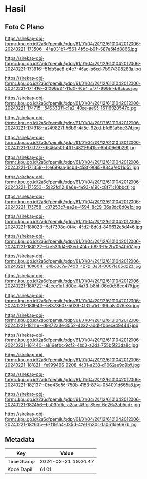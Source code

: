 # Hasil

## Foto C Plano

https://sirekap-obj-formc.kpu.go.id/2a6d/pemilu/pdpr/61/01/04/20/12/6101042012006-20240221-173506--44a031b7-f561-4b5c-b91f-587e5f4d8866.jpg

https://sirekap-obj-formc.kpu.go.id/2a6d/pemilu/pdpr/61/01/04/20/12/6101042012006-20240221-173916--51db5ae8-d4e7-46ac-b6dd-7b974308283a.jpg

https://sirekap-obj-formc.kpu.go.id/2a6d/pemilu/pdpr/61/01/04/20/12/6101042012006-20240221-174416--2f099b34-11d0-4054-af74-9995f4b6abac.jpg

https://sirekap-obj-formc.kpu.go.id/2a6d/pemilu/pdpr/61/01/04/20/12/6101042012006-20240221-174715--54633011-c1a2-40ee-ae95-16116020547c.jpg

https://sirekap-obj-formc.kpu.go.id/2a6d/pemilu/pdpr/61/01/04/20/12/6101042012006-20240221-174918--a249827f-56b9-4d5e-92dd-bfd83a5be37d.jpg

https://sirekap-obj-formc.kpu.go.id/2a6d/pemilu/pdpr/61/01/04/20/12/6101042012006-20240221-175127--d546a50f-4ff1-4821-9415-e8bb09e9b29f.jpg

https://sirekap-obj-formc.kpu.go.id/2a6d/pemilu/pdpr/61/01/04/20/12/6101042012006-20240221-175359--1ce699aa-6cb4-458f-9095-834a7e011d52.jpg

https://sirekap-obj-formc.kpu.go.id/2a6d/pemilu/pdpr/61/01/04/20/12/6101042012006-20240221-175553--5922fd12-8a6e-4e93-a190-c8f71c10bbcf.jpg

https://sirekap-obj-formc.kpu.go.id/2a6d/pemilu/pdpr/61/01/04/20/12/6101042012006-20240221-175758--c37253c7-aa2e-4594-8c29-36a9dc8d0e1c.jpg

https://sirekap-obj-formc.kpu.go.id/2a6d/pemilu/pdpr/61/01/04/20/12/6101042012006-20240221-180023--5ef7398d-0f4c-45d2-8d0d-849632c5d446.jpg

https://sirekap-obj-formc.kpu.go.id/2a6d/pemilu/pdpr/61/01/04/20/12/6101042012006-20240221-180222--f4e533d4-63ed-4f4a-b883-9e2b70540b17.jpg

https://sirekap-obj-formc.kpu.go.id/2a6d/pemilu/pdpr/61/01/04/20/12/6101042012006-20240221-180604--e4bc6c7a-7430-4272-8a3f-00071e65d223.jpg

https://sirekap-obj-formc.kpu.go.id/2a6d/pemilu/pdpr/61/01/04/20/12/6101042012006-20240221-180722--4ceee1df-d00e-4a73-b8bf-06c0e56ee479.jpg

https://sirekap-obj-formc.kpu.go.id/2a6d/pemilu/pdpr/61/01/04/20/12/6101042012006-20240221-180943--58373603-5039-4131-a1ef-39ba8a076e3c.jpg

https://sirekap-obj-formc.kpu.go.id/2a6d/pemilu/pdpr/61/01/04/20/12/6101042012006-20240221-181116--d9372a3e-3552-4032-addf-f0bece494447.jpg

https://sirekap-obj-formc.kpu.go.id/2a6d/pemilu/pdpr/61/01/04/20/12/6101042012006-20240221-181440--ab19efbc-9cf2-4bd3-a2d3-755b5f23da8c.jpg

https://sirekap-obj-formc.kpu.go.id/2a6d/pemilu/pdpr/61/01/04/20/12/6101042012006-20240221-181821--fe999496-9208-4d31-a238-d1062ae9d9b9.jpg

https://sirekap-obj-formc.kpu.go.id/2a6d/pemilu/pdpr/61/01/04/20/12/6101042012006-20240221-182137--0be43d56-750b-4153-877a-054001d665a8.jpg

https://sirekap-obj-formc.kpu.go.id/2a6d/pemilu/pdpr/61/01/04/20/12/6101042012006-20240221-182456--bb03fd6c-a2aa-49fc-85ec-6e26a3ab5cd5.jpg

https://sirekap-obj-formc.kpu.go.id/2a6d/pemilu/pdpr/61/01/04/20/12/6101042012006-20240221-182635--67f191a4-035d-42e1-b30c-1a051fde6e7b.jpg


## Metadata

| Key        | Value               |
| ---------- | ------------------- |
| Time Stamp | 2024-02-21 19:04:47 |
| Kode Dapil | 6101                |



